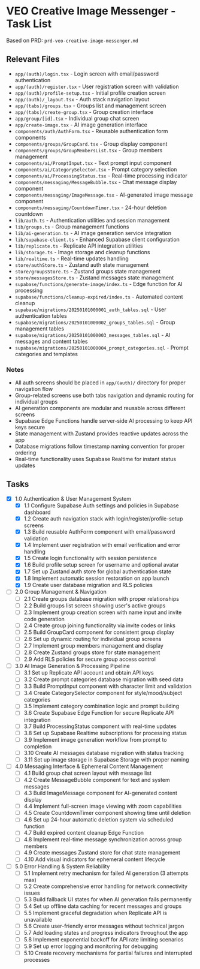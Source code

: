 # VEO Creative Image Messenger - Task List
Based on PRD: `prd-veo-creative-image-messenger.md`

## Relevant Files

- `app/(auth)/login.tsx` - Login screen with email/password authentication
- `app/(auth)/register.tsx` - User registration screen with validation
- `app/(auth)/profile-setup.tsx` - Initial profile creation screen
- `app/(auth)/_layout.tsx` - Auth stack navigation layout
- `app/(tabs)/groups.tsx` - Groups list and management screen
- `app/(tabs)/create-group.tsx` - Group creation interface
- `app/group/[id].tsx` - Individual group chat screen
- `app/create-image.tsx` - AI image generation interface
- `components/auth/AuthForm.tsx` - Reusable authentication form components
- `components/groups/GroupCard.tsx` - Group display component
- `components/groups/GroupMembersList.tsx` - Group members management
- `components/ai/PromptInput.tsx` - Text prompt input component
- `components/ai/CategorySelector.tsx` - Prompt category selection
- `components/ai/ProcessingStatus.tsx` - Real-time processing indicator
- `components/messaging/MessageBubble.tsx` - Chat message display component
- `components/messaging/ImageMessage.tsx` - AI-generated image message component
- `components/messaging/CountdownTimer.tsx` - 24-hour deletion countdown
- `lib/auth.ts` - Authentication utilities and session management
- `lib/groups.ts` - Group management functions
- `lib/ai-generation.ts` - AI image generation service integration
- `lib/supabase-client.ts` - Enhanced Supabase client configuration
- `lib/replicate.ts` - Replicate API integration utilities
- `lib/storage.ts` - Image storage and cleanup functions
- `lib/realtime.ts` - Real-time updates handling
- `store/authStore.ts` - Zustand auth state management
- `store/groupsStore.ts` - Zustand groups state management
- `store/messagesStore.ts` - Zustand messages state management
- `supabase/functions/generate-image/index.ts` - Edge function for AI processing
- `supabase/functions/cleanup-expired/index.ts` - Automated content cleanup
- `supabase/migrations/20250101000001_auth_tables.sql` - User authentication tables
- `supabase/migrations/20250101000002_groups_tables.sql` - Group management tables
- `supabase/migrations/20250101000003_messages_tables.sql` - AI messages and content tables
- `supabase/migrations/20250101000004_prompt_categories.sql` - Prompt categories and templates

### Notes

- All auth screens should be placed in `app/(auth)/` directory for proper navigation flow
- Group-related screens use both tabs navigation and dynamic routing for individual groups
- AI generation components are modular and reusable across different screens
- Supabase Edge Functions handle server-side AI processing to keep API keys secure
- State management with Zustand provides reactive updates across the app
- Database migrations follow timestamp naming convention for proper ordering
- Real-time functionality uses Supabase Realtime for instant status updates

## Tasks

- [x] 1.0 Authentication & User Management System
  - [x] 1.1 Configure Supabase Auth settings and policies in Supabase dashboard
  - [x] 1.2 Create auth navigation stack with login/register/profile-setup screens
  - [x] 1.3 Build reusable AuthForm component with email/password validation
  - [x] 1.4 Implement user registration with email verification and error handling
  - [x] 1.5 Create login functionality with session persistence
  - [x] 1.6 Build profile setup screen for username and optional avatar
  - [x] 1.7 Set up Zustand auth store for global authentication state
  - [x] 1.8 Implement automatic session restoration on app launch
  - [x] 1.9 Create user database migration and RLS policies

- [ ] 2.0 Group Management & Navigation
  - [ ] 2.1 Create groups database migration with proper relationships
  - [ ] 2.2 Build groups list screen showing user's active groups
  - [ ] 2.3 Implement group creation screen with name input and invite code generation
  - [ ] 2.4 Create group joining functionality via invite codes or links
  - [ ] 2.5 Build GroupCard component for consistent group display
  - [ ] 2.6 Set up dynamic routing for individual group screens
  - [ ] 2.7 Implement group members management and display
  - [ ] 2.8 Create Zustand groups store for state management
  - [ ] 2.9 Add RLS policies for secure group access control

- [ ] 3.0 AI Image Generation & Processing Pipeline
  - [ ] 3.1 Set up Replicate API account and obtain API keys
  - [ ] 3.2 Create prompt categories database migration with seed data
  - [ ] 3.3 Build PromptInput component with character limit and validation
  - [ ] 3.4 Create CategorySelector component for style/mood/subject categories
  - [ ] 3.5 Implement category combination logic and prompt building
  - [ ] 3.6 Create Supabase Edge Function for secure Replicate API integration
  - [ ] 3.7 Build ProcessingStatus component with real-time updates
  - [ ] 3.8 Set up Supabase Realtime subscriptions for processing status
  - [ ] 3.9 Implement image generation workflow from prompt to completion
  - [ ] 3.10 Create AI messages database migration with status tracking
  - [ ] 3.11 Set up image storage in Supabase Storage with proper naming

- [ ] 4.0 Messaging Interface & Ephemeral Content Management
  - [ ] 4.1 Build group chat screen layout with message list
  - [ ] 4.2 Create MessageBubble component for text and system messages
  - [ ] 4.3 Build ImageMessage component for AI-generated content display
  - [ ] 4.4 Implement full-screen image viewing with zoom capabilities
  - [ ] 4.5 Create CountdownTimer component showing time until deletion
  - [ ] 4.6 Set up 24-hour automatic deletion system via scheduled function
  - [ ] 4.7 Build expired content cleanup Edge Function
  - [ ] 4.8 Implement real-time message synchronization across group members
  - [ ] 4.9 Create messages Zustand store for chat state management
  - [ ] 4.10 Add visual indicators for ephemeral content lifecycle

- [ ] 5.0 Error Handling & System Reliability
  - [ ] 5.1 Implement retry mechanism for failed AI generation (3 attempts max)
  - [ ] 5.2 Create comprehensive error handling for network connectivity issues
  - [ ] 5.3 Build fallback UI states for when AI generation fails permanently
  - [ ] 5.4 Set up offline data caching for recent messages and groups
  - [ ] 5.5 Implement graceful degradation when Replicate API is unavailable
  - [ ] 5.6 Create user-friendly error messages without technical jargon
  - [ ] 5.7 Add loading states and progress indicators throughout the app
  - [ ] 5.8 Implement exponential backoff for API rate limiting scenarios
  - [ ] 5.9 Set up error logging and monitoring for debugging
  - [ ] 5.10 Create recovery mechanisms for partial failures and interrupted processes 